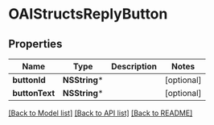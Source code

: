 # OAIStructsReplyButton

## Properties
Name | Type | Description | Notes
------------ | ------------- | ------------- | -------------
**buttonId** | **NSString*** |  | [optional] 
**buttonText** | **NSString*** |  | [optional] 

[[Back to Model list]](../README.md#documentation-for-models) [[Back to API list]](../README.md#documentation-for-api-endpoints) [[Back to README]](../README.md)


